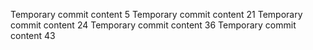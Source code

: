 Temporary commit content 5
Temporary commit content 21
Temporary commit content 24
Temporary commit content 36
Temporary commit content 43
